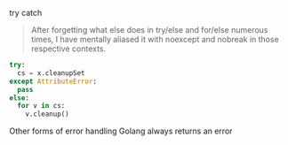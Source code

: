 
try catch

> After forgetting what else does in try/else and for/else numerous times, I have mentally aliased it with noexcept and nobreak in those respective contexts.

```python
try:
  cs = x.cleanupSet
except AttributeError:
  pass
else:
  for v in cs:
    v.cleanup()
```


Other forms of error handling
Golang always returns an error
